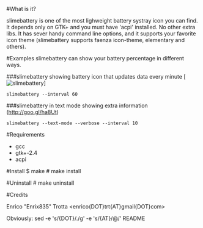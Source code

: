 #What is it?

slimebattery is one of the most lighweight battery systray icon
you can find. It depends only on GTK+ and you must have 'acpi'
installed. No other extra libs.
It has sever handy command line options, and it supports your
favorite icon theme (slimebattery supports faenza icon-theme,
elementary and others).

#Examples
slimebattery can show your battery percentage in different ways.

###slimebattery showing battery icon that updates data every minute
[![slimebattery](http://goo.gl/yNZ8D)]

	slimebattery --interval 60
###slimebattery in text mode showing extra information
(http://goo.gl/ha8Ut)

	slimebattery --text-mode --verbose --interval 10

#Requirements
* gcc
* gtk+-2.4
* acpi

#Install
	$ make
	# make install

#Uninstall
	# make uninstall

#Credits

Enrico "Enrix835" Trotta <enrico{DOT}trt{AT}gmail{DOT}com>

Obviously: sed -e 's/{DOT}/./g' -e 's/{AT}/@/' README
  

